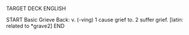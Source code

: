 TARGET DECK
ENGLISH

START
Basic
Grieve
Back: v. (-ving) 1 cause grief to. 2 suffer grief. [latin: related to *grave2]
END
